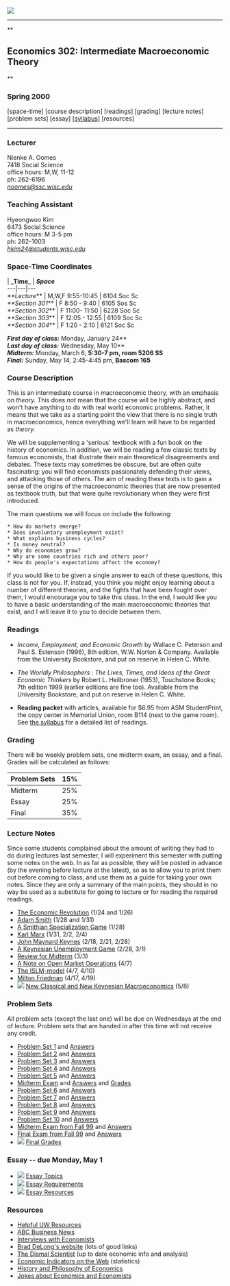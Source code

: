   [ ![](../smallhea.gif)](http://www.ssc.wisc.edu/econ)

* * *

  
**

## Economics 302: Intermediate Macroeconomic Theory

**

###  Spring 2000

[space-time]   [course description]   [readings]   [grading]   [lecture notes]
[problem sets]   [essay]   [[syllabus](syllabus.htm)]   [resources]

* * *

  

### **Lecturer**

Nienke A. Oomes  
7418 Social Science  
office hours: M,W, 11-12  
ph: 262-6196  
_[noomes@ssc.wisc.edu](mailto:noomes@ssc.wisc.edu)_  

### **Teaching Assistant**

Hyeongwoo Kim  
6473 Social Science  
office hours: M 3-5 pm  
ph: 262-1003  
_[hkim24@students.wisc.edu](mailto:hkim24@students.wisc.edu)_  

  

### **Space-Time Coordinates**

| **_Time**_ | _**Space**_  
---|---|---  
_**Lecture_** |  M,W,F 9:55-10:45 | 6104 Soc Sc  
_**Section 301_** |  F 8:50 - 9:40 | 6105 Sos Sc  
_**Section 302_** |  F 11:00- 11:50 | 6228 Soc Sc  
_**Section 303_** |  F 12:05 - 12:55 | 6109 Soc Sc  
_**Section 304_** |  F 1:20 - 2:10 | 6121 Soc Sc  
  
  
**_First day of class:_** Monday, January 24**  
**_Last day of class:_** Wednesday, May 10**  
**_Midterm:_** Monday, March 6, **5:30-7 pm, room 5206 SS**  
**_Final:_** Sunday, May 14, 2:45-4:45 pm, **Bascom 165**  

  

### **Course Description**

This is an intermediate course in macroeconomic theory, with an emphasis on
_theory._ This does _not_ mean that the course will be highly abstract, and
won't have anything to do with real world economic problems. Rather, it means
that we take as a starting point the view that there is no single truth in
macroeconomics, hence everything we'll learn will have to be regarded as
_theory._

We will be supplementing a 'serious' textbook with a fun book on the history
of economics. In addition, we will be reading a few classic texts by famous
economists, that illustrate their main theoretical disagreements and debates.
These texts may sometimes be obscure, but are often quite fascinating: you
will find economists passionately defending their views, and attacking those
of others. The aim of reading these texts is to gain a sense of the origins of
the macroeconomic theories that are now presented as textbook truth, but that
were quite revolutionary when they were first introduced.  
  
The main questions we will focus on include the following:

    * How do markets emerge? 
    * Does involuntary unemployment exist? 
    * What explains business cycles? 
    * Is money neutral? 
    * Why do economies grow? 
    * Why are some countries rich and others poor? 
    * How do people's expectations affect the economy?   
  
If you would like to be given a single answer to each of these questions, this
class is not for you. If, instead, you think you might enjoy learning about a
number of different theories, and the fights that have been fought over them,
I would encourage you to take this class. In the end, I would like you to have
a basic understanding of the main macroeconomic theories that exist, and I
will leave it to you to decide between them.  
  

  

### **Readings**

  * _Income, Employment, and Economic Growth_ by Wallace C. Peterson and Paul S. Estenson (1996), 8th edition, W.W. Norton  & Company. Available from the University Bookstore, and put on reserve in Helen C. White.  

  * _The Worldly Philosophers : The Lives, Times, and Ideas of the Great Economic Thinkers_ by Robert L. Heilbroner (1953), Touchstone Books; 7th edition 1999 (earlier editions are fine too). Available from the University Bookstore, and put on reserve in Helen C. White.  

  * **Reading packet** with articles, available for $6.95 from ASM StudentPrint, the copy center in Memorial Union, room B114 (next to the game room). See [the syllabus](syllfall.htm) for a detailed list of readings.   

  

### **Grading**

There will be weekly problem sets, one midterm exam, an essay, and a final.
Grades will be calculated as follows:  
  
Problem Sets | 15%  
---|---  
Midterm | 25%  
Essay | 25%  
Final | 35%  

  

### **Lecture Notes**

Since some students complained about the amount of writing they had to do
during lectures last semester, I will experiment this semester with putting
some notes on the web. In as far as possible, they will be posted in advance
(by the evening before lecture at the latest), so as to allow you to print
them out before coming to class, and use them as a guide for taking your own
notes. Since they are only a summary of the main points, they should in no way
be used as a substitute for going to lecture or for reading the required
readings.  
  

  * [The Economic Revolution](NOTES/heilbr2.htm) (1/24 and 1/26) 
  * [Adam Smith](NOTES/smith.pdf) (1/28 and 1/31) 
  * [A Smithian Specialization Game](NOTES/smitgame.pdf) (1/28) 
  * [Karl Marx](NOTES/marx.htm) (1/31, 2/2, 2/4) 
  * [John Maynard Keynes](NOTES/keynes.htm) (2/18, 2/21, 2/28) 
  * [A Keynesian Unemployment Game](NOTES/keyngame.pdf) (2/28, 3/1) 
  * [Review for Midterm](NOTES/review1.htm) (3/3) 
  * [A Note on Open Market Operations](NOTES/OMO.htm) (4/7) 
  * [The ISLM-model](NOTES/ISLM.htm) (4/7, 4/10) 
  * [Milton Friedman](NOTES/friedman.htm) (4/17, 4/19) 
  * ![](../new.gif) [New Classical and New Keynesian Macroeconomics](NOTES/newclaskey.htm) (5/8) 
  
  

### **Problem Sets**

All problem sets (except the last one) will be due on Wednesdays at the end of
lecture. Problem sets that are handed in after this time will not receive any
credit.  
  

  * [Problem Set 1](hw1.htm) and [Answers](hw1ans.htm)
  * [Problem Set 2](hw2.htm) and [Answers](hw2ans.htm)
  * [Problem Set 3](hw3.htm) and [Answers](hw3ans.htm)
  * [Problem Set 4](hw4.htm) and [Answers](hw4ans.htm)
  * [Problem Set 5](hw5.htm) and [Answers](hw5ans.htm)
  * [Midterm Exam](midterm.htm) and [Answers](midans.htm) and [Grades](midgrades.htm)
  * [Problem Set 6](hw6.htm) and [Answers](hw6ans.htm)
  * [Problem Set 7](hw7.htm) and [Answers](hw7ans.htm)
  * [Problem Set 8](hw8.htm) and [Answers](hw8ans.htm)
  * [Problem Set 9](hw9.htm) and [Answers](hw9ans.htm)
  * [Problem Set 10](hw10.htm) and [Answers](hw10ans.htm)
  * [Midterm Exam from Fall 99](midfall99.htm) and [Answers](midfall99ans.htm)
  * [Final Exam from Fall 99](finfall99.htm) and [Answers](finfall99ans.htm)
  * ![](../new.gif) [Final Grades](allgrades.htm) 
  
  

### **Essay** \-- due Monday, May 1

  * ![](../updated.gif) [Essay Topics](essaytop.htm)
  * ![](../updated.gif) [Essay Requirements](essayreq.htm)
  * ![](../updated.gif) [Essay Resources](essayres.htm) 
  
  

### **Resources**

  * [Helpful UW Resources](resources.htm)
  * [ABC Business News](http://abcnews.go.com/sections/business/)
  * [Interviews with Economists](http://woodrow.mpls.frb.fed.us/pubs/region/int.html)
  * [Brad DeLong's website](http://econ161.berkeley.edu/) (lots of good links) 
  * [ The Dismal Scientist](http://www.dismal.com) (up to date economic info and analysis) 
  * [ Economic Indicators on the Web](http://cnnfn.com/hotstories/economy/9807/01/q_economic/stats.htm) (statistics) 
  * [History and Philosophy of Economics](../histecon.html)
  * [ Jokes about Economics and Economists](http://netec.wustl.edu/JokEc.html) 
  
  

